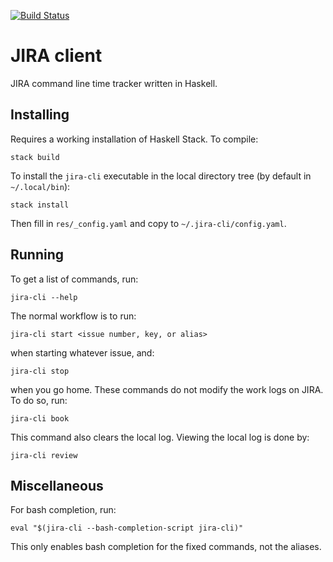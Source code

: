 [![Build Status](https://travis-ci.org/bartfrenk/jira-client.svg?branch=master)](https://travis-ci.org/bartfrenk/jira-client)

# JIRA client

JIRA command line time tracker written in Haskell.

## Installing

Requires a working installation of Haskell Stack. To compile:

    stack build

To install the `jira-cli` executable in the local directory tree (by default in
`~/.local/bin`):

    stack install

Then fill in `res/_config.yaml` and copy to `~/.jira-cli/config.yaml`.

## Running

To get a list of commands, run:

    jira-cli --help

The normal workflow is to run:

    jira-cli start <issue number, key, or alias>

when starting whatever issue, and:

    jira-cli stop

when you go home. These commands do not modify the work logs on JIRA. To do so,
run:

    jira-cli book

This command also clears the local log. Viewing the local log is done by:

    jira-cli review

## Miscellaneous

For bash completion, run:

    eval "$(jira-cli --bash-completion-script jira-cli)"

This only enables bash completion for the fixed commands, not the aliases.
